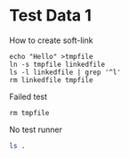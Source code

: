 
# Test Data 1

How to create soft-link

```bashtest
echo "Hello" >tmpfile
ln -s tmpfile linkedfile
ls -l linkedfile | grep '^l'
rm linkedfile tmpfile
```

Failed test

```bashtest
rm tmpfile
```

No test runner

```bash
ls .
```
